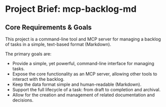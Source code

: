 # Project Brief: mcp-backlog-md

## Core Requirements & Goals

This project is a command-line tool and MCP server for managing a backlog of tasks in a simple, text-based format (Markdown).

The primary goals are:
- Provide a simple, yet powerful, command-line interface for managing tasks.
- Expose the core functionality as an MCP server, allowing other tools to interact with the backlog.
- Keep the data format simple and human-readable (Markdown).
- Support the full lifecycle of a task: from draft to completion and archival.
- Allow for the creation and management of related documentation and decisions.
